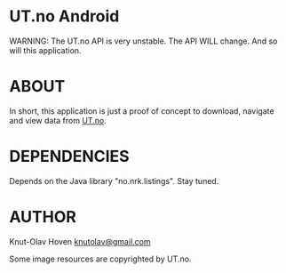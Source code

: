 # UT.no Android

WARNING: The UT.no API is very unstable. The API WILL change. And so will this application.


# ABOUT

In short, this application is just a proof of concept to download,
navigate and view data from [UT.no](http://ut.no/ "UT.no - Hele Norges turplanlegger").


# DEPENDENCIES

Depends on the Java library "no.nrk.listings". Stay tuned.


# AUTHOR

Knut-Olav Hoven <knutolav@gmail.com>

Some image resources are copyrighted by UT.no.
